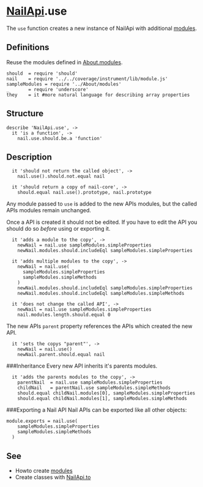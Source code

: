 [glob]: https://npmjs.org/package/glob
[grunt-contrib-coffee]: https://github.com/gruntjs/grunt-contrib-coffee
[grunt-istanbul-coverage]: https://github.com/daniellmb/grunt-istanbul-coverage
[grunt-istanbul]: https://github.com/taichi/grunt-istanbul
[grunt-simple-mocha]: https://github.com/yaymukund/grunt-simple-mocha
[grunt]: http://gruntjs.com/
[mocha]: https://npmjs.org/package/mocha
[should]: https://github.com/visionmedia/should.js
[underscore]: http://underscorejs.org

[About]: ../About.coffee.md
[About.meta-data]: ../About/meta-data.coffee.md
[About.modules]: ../About/modules.coffee.md
[About.namespaces]: ../About/namespaces.coffee.md
[NailApi]: ../NailApi.coffee.md
[NailApi.lib]: lib.coffee.md
[NailApi.modules]: modules.coffee.md
[NailApi.parent]: parent.coffee.md
[NailApi.to]: to.coffee.md
[NailApi.use]: use.coffee.md

[nail]: https://github.com/noptic/nail
[npm]: https://github.com/noptic/nail

[NailApi].use
=============
The `use` function creates a new instance of NailApi with 
additional [modules][About.modules].

Definitions
-----------
Reuse the modules defined in [About.modules].

    should  = require 'should'
    nail    = require '../../coverage/instrument/lib/module.js'
    sampleModules = require '../About/modules'
    _       = require 'underscore'
    they    = it #more natural language for describing array properties

Structure
---------

    describe 'NailApi.use', ->
      it 'is a function', ->
        nail.use.should.be.a 'function'

Description
-----------

      it 'should not return the called object', ->
        nail.use().should.not.equal nail

      it 'should return a copy of nail-core', ->
        should.equal nail.use().prototype, nail.prototype

Any module passed to `use` is added to the new APIs modules, but the called APIs
modules remain unchanged.

Once a API is created it should not be edited. If you have to edit the API you
should do so *before* using or exporting it.

      it 'adds a module to the copy', ->
        newNail = nail.use sampleModules.simpleProperties
        newNail.modules.should.includeEql sampleModules.simpleProperties

      it 'adds multiple modules to the copy', ->
        newNail = nail.use(
          sampleModules.simpleProperties
          sampleModules.simpleMethods
        )
        newNail.modules.should.includeEql sampleModules.simpleProperties
        newNail.modules.should.includeEql sampleModules.simpleMethods
        
      it 'does not change the called API', ->
        newNail = nail.use sampleModules.simpleProperties
        nail.modules.length.should.equal 0

The new APIs `parent` property references the APIs which created the new API.

      it 'sets the copys "parent"', ->
        newNail = nail.use()
        newNail.parent.should.equal nail

###Inheritance
Every new API inherits it's parents modules.

      it 'adds the parents modules to the copy', ->
        parentNail  = nail.use sampleModules.simpleProperties
        childNail   = parentNail.use sampleModules.simpleMethods
        should.equal childNail.modules[0], sampleModules.simpleProperties
        should.equal childNail.modules[1], sampleModules.simpleMethods

###Exporting a Nail API
Nail APIs can be exported like all other objects:

    module.exports = nail.use(
        sampleModules.simpleProperties
        sampleModules.simpleMethods
      )
    
See
---

  - Howto create [modules][About.modules]
  - Create classes with [NailApi.to]